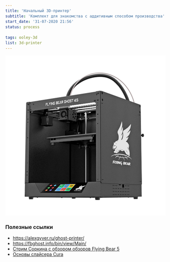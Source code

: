 ```yaml
---
title: 'Начальный 3D-принтер'
subtitle: 'Комплект для знакомства с аддитивным способом производства'
start_date: '31-07-2020 21:56'
status: process

tags: ooley-3d
list: 3d-printer
---
```


![](./xGrYC8YpKLA.jpg)

### Полезные ссылки

- https://alexgyver.ru/ghost-printer/
- https://fbghost.info/bin/view/Main/
- [Стрим Соркина с обзором обзоров Flying Bear 5](https://www.youtube.com/watch?v=nn1I_7kgoV8)
- [Основы слайсера Cura](https://www.youtube.com/watch?v=H1WB0jdRKv4&list=PL_4RQBmyNYt89mfIcY06j03eiW-59kl4m)